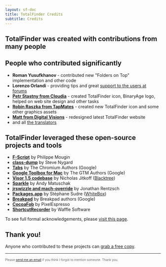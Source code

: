 ```yaml
---
layout: sf-doc
title: TotalFinder Credits
subtitle: Credits
---
```


## __TotalFinder was created with contributions from many people__

## People who contributed significantly

* **Roman Yusufkhanov** - contributed new "Folders on Top" implementation and other code
* **Lorenzo Orlandi** - providing tips and great [support to the users at forums](http://getsatisfaction.com/binaryage)
* **[Petr Stastny from Cloudia](http://raist.cz)** - created TotalFinder icon, BinaryAge logo, helped on web site design and other tasks
* **[Robin Raszka from TapMates](http://robinraszka.com)** - created new TotalFinder icon and some other graphics assets
* **[Matt from Digital Visions](http://dvq.co.nz)** - redesigned latest TotalFinder website
* and all [the translators](http://github.com/binaryage/totalfinder-i18n/contributors)

## TotalFinder leveraged these open-source projects and tools

* <a href="http://www.fscript.org">**F-Script**</a> by Philippe Mougin
* <a href="http://www.codethecode.com/projects/class-dump">**class-dump**</a> by Steve Nygard
* <a href="http://code.google.com/p/chromium">**Tabs**</a> by The Chromium Authors (Google)
* <a href="http://code.google.com/p/google-toolbox-for-mac">**Google Toolbox for Mac**</a> by The GTM Authors (Google)
* <a href="http://visor.binaryage.com">**Visor 1.5 codebase**</a> by Nicholas Jitkoff (<a href="http://blacktree.com">Blacktree</a>)
* <a href="http://sparkle.andymatuschak.org">**Sparkle**</a> by Andy Matuschak
* <a href="http://redshed.net">**jrswizzle and mach-override**</a> by Jonathan Rentzsch
* <a href="http://s.sudre.free.fr/Software/Packages.html">**Packages.app**</a> by Stéphane Sudre (<a href="http://s.sudre.free.fr">WhiteBox</a>)
* <a href="http://code.google.com/p/google-breakpad">**Breakpad**</a> by Breakpad authors (Google)
* <a href="http://github.com/glebd/cocoafob">**CocoaFob**</a> by PixelEspresso
* <a href="http://wafflesoftware.net/shortcut">**ShortcutRecorder**</a> by Waffle Software

To see full formal acknowledgements, please [visit this page](http://totalfinder.binaryage.com/acknowledgements).

## Thank you!

Anyone who contributed to these projects can [grab a free copy](http://totalfinder.binaryage.com/free-licenses).

---

<div style="color: #666; font-size: 10px">Please <a href="mailto:antonin@binaryage.com">send me an email</a> if you think I forgot to mention someone. Thank you.</div>
